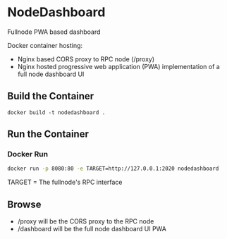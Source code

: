 # NodeDashboard
Fullnode PWA based dashboard

Docker container hosting:
* Nginx based CORS proxy to RPC node (/proxy)
* Nginx hosted progressive web application (PWA) implementation of a full node dashboard UI

## Build the Container

```
docker build -t nodedashboard .
```

## Run the Container

### Docker Run

```bash
docker run -p 8080:80 -e TARGET=http://127.0.0.1:2020 nodedashboard
```
TARGET = The fullnode's RPC interface

## Browse
- /proxy will be the CORS proxy to the RPC node
- /dashboard will be the full node dashboard UI PWA
